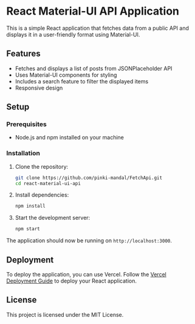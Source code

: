 # React Material-UI API Application

This is a simple React application that fetches data from a public API and displays it in a user-friendly format using Material-UI.

## Features

- Fetches and displays a list of posts from JSONPlaceholder API
- Uses Material-UI components for styling
- Includes a search feature to filter the displayed items
- Responsive design

## Setup

### Prerequisites

- Node.js and npm installed on your machine

### Installation

1. Clone the repository:
    ```bash
    git clone https://github.com/pinki-mandal/FetchApi.git
    cd react-material-ui-api
    ```

2. Install dependencies:
    ```bash
    npm install
    ```

3. Start the development server:
    ```bash
    npm start
    ```

The application should now be running on `http://localhost:3000`.

## Deployment

To deploy the application, you can use Vercel. Follow the [Vercel Deployment Guide](https://vercel.com/docs) to deploy your React application.

## License

This project is licensed under the MIT License.
